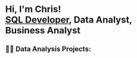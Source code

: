 <h1>Hi, I'm Chris! <br/><a href="https://echris100.github.io">SQL Developer</a>, <a>Data Analyst</a>, <a>Business Analyst</a></h1>

<h2>👨‍💻 Data Analysis Projects:</h2>
